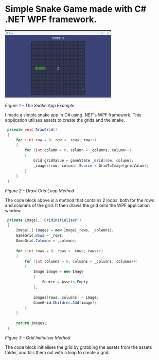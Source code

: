 # Simple Snake Game made with C# .NET WPF framework. 

![GIF Snake App working.](Images/gif1.gif)

*Figure 1 - The Snake App Example*

I made a simple snake app in C# using .NET's WPF framework. This application utilises assets to create the grids and the snake. 

```c#
 private void DrawGrid()
 {
     for (int row = 0; row < _rows; row++)
     {
         for (int column = 0; column < _columns; column++)
         {
             Grid gridValue = gameState._Grid[row, column];
             _images[row, column].Source = GridToImage[gridValue];
         }
     }
 }
```
*Figure 2 - Draw Grid Loop Method*

The code block above is a method that contains 2 loops, both for the rows and columns of the grid. It then draws the grid onto the WPF application window. 

```c#
 private Image[,] GridInitialiser()
 {
     Image[,] images = new Image[_rows, _columns];
     GameGrid.Rows = _rows;
     GameGrid.Columns = _columns;

     for (int rows = 0; rows < _rows; rows++)
     {
         for (int columns = 0; columns < _columns; columns++)
         {
             Image image = new Image
             {
                 Source = Assets.Empty
             };

             images[rows, columns] = image;
             GameGrid.Children.Add(image);
         }
     }

     return images;
 }
```
*Figure 3 - Grid Initialiser Method*

The code block initialises the grid by grabbing the assets from the assets folder, and fills them out with a loop to create a grid. 
